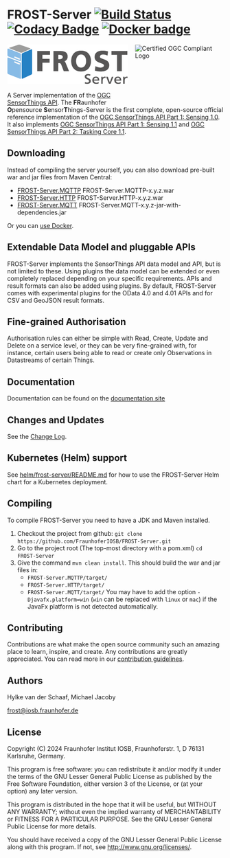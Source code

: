 # FROST-Server [![Build Status](https://github.com/FraunhoferIOSB/FROST-Server/workflows/Maven%20Build/badge.svg)](https://github.com/FraunhoferIOSB/FROST-Server/actions) [![Codacy Badge](https://api.codacy.com/project/badge/Grade/da22d7347eb7450a955274916ed2d336)](https://www.codacy.com/gh/FraunhoferIOSB/FROST-Server?utm_source=github.com&amp;utm_medium=referral&amp;utm_content=FraunhoferIOSB/FROST-Server&amp;utm_campaign=Badge_Grade) [![Docker badge](https://img.shields.io/docker/pulls/fraunhoferiosb/frost-server.svg)](https://hub.docker.com/r/fraunhoferiosb/frost-server/)

![FROST-Server Logo](https://raw.githubusercontent.com/FraunhoferIOSB/FROST-Server/v2.x/docs/images/FROST-Server-darkgrey.png)
<a href="https://www.ogc.org/resource/products/details/?pid=1751"><img align="right" src="https://portal.ogc.org/public_ogc/compliance/OGC_Certified_Badge.png" alt="Certified OGC Compliant Logo" width="206" height="130"/></a>

A Server implementation of the [OGC SensorThings API](https://github.com/opengeospatial/sensorthings). The **FR**aunhofer **O**pensource **S**ensor**T**hings-Server
is the first complete, open-source official reference implementation of the [OGC SensorThings API Part 1: Sensing 1.0](https://docs.ogc.org/is/15-078r6/15-078r6.html). It also implements [OGC SensorThings API Part 1: Sensing 1.1](https://docs.ogc.org/is/18-088/18-088.html) and [OGC SensorThings API Part 2: Tasking Core 1.1](https://docs.ogc.org/is/17-079r1/17-079r1.html).


## Downloading

Instead of compiling the server yourself, you can also download pre-built war and jar files from Maven Central:
* [FROST-Server.MQTTP](https://repo1.maven.org/maven2/de/fraunhofer/iosb/ilt/FROST-Server/FROST-Server.MQTTP/) FROST-Server.MQTTP-x.y.z.war
* [FROST-Server.HTTP](https://repo1.maven.org/maven2/de/fraunhofer/iosb/ilt/FROST-Server/FROST-Server.HTTP/) FROST-Server.HTTP-x.y.z.war
* [FROST-Server.MQTT](https://repo1.maven.org/maven2/de/fraunhofer/iosb/ilt/FROST-Server/FROST-Server.MQTT/) FROST-Server.MQTT-x.y.z-jar-with-dependencies.jar

Or you can [use Docker](https://fraunhoferiosb.github.io/FROST-Server/deployment/docker.html).


## Extendable Data Model and pluggable APIs

FROST-Server implements the SensorThings API data model and API, but is not limited to these.
Using plugins the data model can be extended or even completely replaced depending on your specific requirements.
APIs and result formats can also be added using plugins.
By default, FROST-Server comes with experimental plugins for the OData 4.0 and 4.01 APIs and for CSV and GeoJSON result formats.


## Fine-grained Authorisation

Authorisation rules can either be simple with Read, Create, Update and Delete on a service level,
or they can be very fine-grained with, for instance, certain users being able to read or create only Observations in Datastreams of certain Things.


## Documentation

Documentation can be found on the [documentation site](https://fraunhoferiosb.github.io/FROST-Server/)


## Changes and Updates

See the [Change Log](CHANGELOG.md).


## Kubernetes (Helm) support

See [helm/frost-server/README.md](helm/frost-server/README.md) for how to use the FROST-Server Helm chart for a Kubernetes deployment.


## Compiling

To compile FROST-Server you need to have a JDK and Maven installed.

1. Checkout the project from github: `git clone https://github.com/FraunhoferIOSB/FROST-Server.git`
2. Go to the project root (The top-most directory with a pom.xml) `cd FROST-Server`
3. Give the command `mvn clean install`. This should build the war and jar files in:
   * `FROST-Server.MQTTP/target/`
   * `FROST-Server.HTTP/target/`
   * `FROST-Server.MQTT/target/`
   You may have to add the option `-Djavafx.platform=win` (`win` can be replaced with `linux` or `mac`) if the JavaFx platform is not detected automatically.


## Contributing

Contributions are what make the open source community such an amazing place to learn, inspire, and create.
Any contributions are greatly appreciated.
You can read more in our [contribution guidelines](CONTRIBUTING.md).


## Authors

Hylke van der Schaaf, 
Michael Jacoby

frost@iosb.fraunhofer.de


## License

Copyright (C) 2024 Fraunhofer Institut IOSB, Fraunhoferstr. 1, D 76131
Karlsruhe, Germany.

This program is free software: you can redistribute it and/or modify
it under the terms of the GNU Lesser General Public License as published by
the Free Software Foundation, either version 3 of the License, or
(at your option) any later version.

This program is distributed in the hope that it will be useful,
but WITHOUT ANY WARRANTY; without even the implied warranty of
MERCHANTABILITY or FITNESS FOR A PARTICULAR PURPOSE.  See the
GNU Lesser General Public License for more details.

You should have received a copy of the GNU Lesser General Public License
along with this program.  If not, see <http://www.gnu.org/licenses/>.

